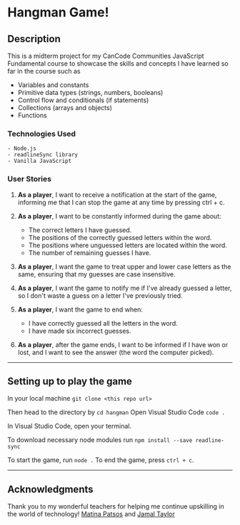 # Hangman Game!

## Description

This is a midterm project for my CanCode Communities JavaScript Fundamental course to showcase the skills and concepts I have learned so far in the course such as 
- Variables and constants
- Primitive data types (strings, numbers, booleans)
- Control flow and conditionals (if statements)
- Collections (arrays and objects)
- Functions
  
### Technologies Used

```
- Node.js
- readlineSync library
- Vanilla JavaScript

```

### User Stories


1. **As a player**, I want to receive a notification at the start of the game, informing me that I can stop the game at any time by pressing ctrl + c.

2. **As a player**, I want to be constantly informed during the game about:
   - The correct letters I have guessed.
   - The positions of the correctly guessed letters within the word.
   - The positions where unguessed letters are located within the word.
   - The number of remaining guesses I have.

3. **As a player**, I want the game to treat upper and lower case letters as the same, ensuring that my guesses are case insensitive.

4. **As a player**, I want the game to notify me if I've already guessed a letter, so I don't waste a guess on a letter I've previously tried.

5. **As a player**, I want the game to end when:
   - I have correctly guessed all the letters in the word.
   - I have made six incorrect guesses.

6. **As a player**, after the game ends, I want to be informed if I have won or lost, and I want to see the answer (the word the computer picked).

---


## Setting up to play the game

In your local machine `git clone <this repo url>`

Then head to the directory by `cd hangman`
Open Visual Studio Code `code .`

In Visual Studio Code, open your terminal.

To download necessary node modules run `npm install --save readline-sync`

To start the game, run `node .` To end the game, press `ctrl + c`.

---

## Acknowledgments
Thank you to my wonderful teachers for helping me continue upskilling in the world of technology!
[Matina Patsos](https://github.com/matinaspatsos) and [Jamal Taylor](https://github.com/Louis345) 

